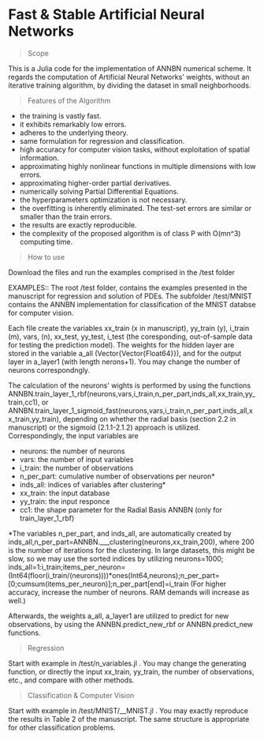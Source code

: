 # Fast & Stable Artificial Neural Networks

> Scope

This is a Julia code for the implementation of ANNBN numerical scheme. It regards the computation of Artificial Neural Networks' weights, without an iterative training algorithm, by dividing the dataset in small neighborhoods. 

> Features of the Algorithm

- the training is vastly fast.
- it exhibits remarkably low errors.
- adheres to the underlying theory.
- same formulation for regression and classification. 
- high accuracy for computer vision tasks, without exploitation of spatial information.
- approximating highly nonlinear functions in multiple dimensions with low errors. 
- approximating higher-order partial derivatives.
- numerically solving Partial Differential Equations.
- the hyperparameters optimization is not necessary.
- the overfitting is inherently eliminated. The test-set errors are similar or smaller than the train errors.
- the results are exactly reproducible.
- the complexity of the proposed algorithm is of class P with O(mn^3) computing time.



> How to use

Download the files and run the examples comprised in the /test folder

EXAMPLES:: The root /test folder, contains the examples presented in the manuscript for regression and solution of PDEs. The subfolder /test/MNIST contains the ANNBN implementation for classification of the MNIST databse for computer vision. 

Each file create the variables xx_train (x in manuscript), yy_train (y), i_train (m), vars, (n), xx_test, yy_test, i_test (the coresponding, out-of-sample data for testing the prediction model). The weights for the hidden layer are stored in the variable a_all (Vector{Vector{Float64}}), and for the output layer in a_layer1 (with length nerons+1). You may change the number of neurons correspondngly.

The calculation of the neurons' wights is performed by using the functions ANNBN.train_layer_1_rbf(neurons,vars,i_train,n_per_part,inds_all,xx_train,yy_train,cc1), or ANNBN.train_layer_1_sigmoid_fast(neurons,vars,i_train,n_per_part,inds_all,xx_train,yy_train), depending on whether the radial basis (section 2.2 in manuscript) or the sigmoid (2.1.1-2.1.2) approach is utilized. Correspondingly, the input variables are

- neurons:     the number of neurons
- vars:        the number of input variables
- i_train:     the number of observations
- n_per_part:  cumulative number of observations per neuron*
- inds_all:    indices of variables after clustering*
- xx_train:    the input database
- yy_train:    the input responce
- cc1:         the shape parameter for the Radial Basis ANNBN (only for train_layer_1_rbf)

*The variables n_per_part, and inds_all, are automatically created by inds_all,n_per_part=ANNBN.___clustering(neurons,xx_train,200), where 200 is the number of iterations for the clustering. In large datasets, this might be slow, so we may use the sorted indices by utilizing neurons=1000; inds_all=1:i_train;items_per_neuron=(Int64(floor(i_train/(neurons))))*ones(Int64,neurons);n_per_part=[0;cumsum(items_per_neuron)];n_per_part[end]=i_train
(For higher accuracy, increase the number of neurons. RAM demands will increase as well.)

Afterwards, the weights a_all, a_layer1 are utilized to predict for new observations, by using the ANNBN.predict_new_rbf or ANNBN.predict_new functions.

> Regression

Start with example in /test/n_variables.jl . You may change the generating function, or directly the input xx_train, yy_train, the number of observations, etc., and compare with other methods.

> Classification & Computer Vision

Start with example in /test/MNIST/__MNIST.jl . You may exactly reproduce the results in Table 2 of the manuscript. The same structure is appropriate for other classification problems.

